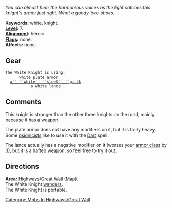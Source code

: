 *You can almost hear the harmonious voices as the light catches this
knight's armor just right. What a goody-two-shoes.*

**Keywords:** white, knight.  
**[Level](Level "wikilink"):** 7.  
**[Alignment](Alignment "wikilink"):** heroic.  
**[Flags](:Category:_Mob_Types "wikilink"):** none.  
**Affects:** none.  

## Gear

`The White Knight is using:`  
<worn on body>`      white plate armor`  
<worn about waist>`  `[`a`` ``white`` ``steel`` ``girth`](White_Steel_Girth "wikilink")  
<wielded>`           a white lance`

## Comments

This knight is stronger than the other three knights on the road, mainly
because it has a weapon.

The plate armor does not have any modifiers on it, but it is fairly
heavy. Some [psionicists](:Category:Psionicists "wikilink") like to use
it with the [Dart](Dart_(spell) "wikilink") spell.

The lance actually has a negative modifier on it (worses your [armor
class](Armor_Class "wikilink") by 3), but it is a [hafted
weapon](:Category:Hafted_Weapons "wikilink"), so feel free to try it
out.

## Directions

**[Area](:Category:_Areas "wikilink"):** [Highways/Great
Wall](:Category:_Highways/Great_Wall "wikilink")
([Map](Highways/Great_Wall_Map "wikilink")).  
The White Knight [wanders](Wandering_Mobs "wikilink").  
The White Knight is portable.  

[Category: Mobs In Highways/Great
Wall](Category:_Mobs_In_Highways/Great_Wall "wikilink")
